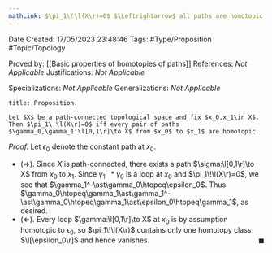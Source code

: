 ```yaml
---
mathLink: $\pi_1\!\l(X\r)=0$ $\Leftrightarrow$ all paths are homotopic
---
```


<div class="topSpace"></div>

Date Created: 17/05/2023 23:48:46
Tags: #Type/Proposition #Topic/Topology

Proved by: [[Basic properties of homotopies of paths]]
References: <i>Not Applicable</i>
Justifications: <i>Not Applicable</i>

Specializations: <i>Not Applicable</i>
Generalizations: <i>Not Applicable</i>

``` ad-Proposition
title: Proposition.

Let $X$ be a path-connected topological space and fix $x_0,x_1\in X$. Then $\pi_1\!\l(X\r)=0$ iff every pair of paths $\gamma_0,\gamma_1:\l[0,1\r]\to X$ from $x_0$ to $x_1$ are homotopic.

```

<i>Proof.</i> Let $\epsilon_0$ denote the constant path at $x_0$.
* ($\Rightarrow$). Since $X$ is path-connected, there exists a path $\sigma:\l[0,1\r]\to X$ from $x_0$ to $x_1$. Since $\gamma_1^-\ast\gamma_0$ is a loop at $x_0$ and $\pi_1\!\l(X\r)=0$, we see that $\gamma_1^-\ast\gamma_0\htopeq\epsilon_0$. Thus $\gamma_0\htopeq\gamma_1\ast\gamma_1^-\ast\gamma_0\htopeq\gamma_1\ast\epsilon_0\htopeq\gamma_1$, as desired.
* ($\Leftarrow$). Every loop $\gamma:\l[0,1\r]\to X$ at $x_0$ is by assumption homotopic to $\epsilon_0$, so $\pi_1\!\l(X\r)$ contains only one homotopy class $\l[\epsilon_0\r]$ and hence vanishes.<span style="float:right;">$\blacksquare$</span>
